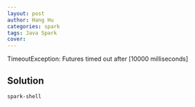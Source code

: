 ```yaml
---
layout: post
author: Hang Hu
categories: spark
tags: Java Spark 
cover: 
---
```


TimeoutException: Futures timed out after [10000 milliseconds]

## Solution

```
spark-shell
```
